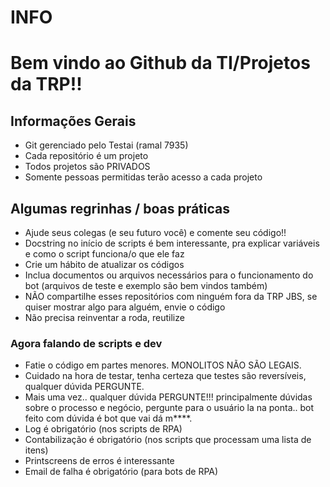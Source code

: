 # INFO

# Bem vindo ao Github da TI/Projetos da TRP!!

## Informações Gerais
- Git gerenciado pelo Testai (ramal 7935)
- Cada repositório é um projeto
- Todos projetos são PRIVADOS
- Somente pessoas permitidas terão acesso a cada projeto

## Algumas regrinhas / boas práticas
- Ajude seus colegas (e seu futuro você) e comente seu código!!
- Docstring no início de scripts é bem interessante, pra explicar variáveis e como o script funciona/o que ele faz
- Crie um hábito de atualizar os códigos
- Inclua documentos ou arquivos necessários para o funcionamento do bot (arquivos de teste e exemplo são bem vindos também)
- NÃO compartilhe esses repositórios com ninguém fora da TRP JBS, se quiser mostrar algo para alguém, envie o código
- Não precisa reinventar a roda, reutilize

### Agora falando de scripts e dev
- Fatie o código em partes menores. MONOLITOS NÃO SÃO LEGAIS.
- Cuidado na hora de testar, tenha certeza que testes são reversíveis, qualquer dúvida PERGUNTE.
- Mais uma vez.. qualquer dúvida PERGUNTE!!! principalmente dúvidas sobre o processo e negócio, pergunte para o usuário la na ponta.. bot feito com dúvida é bot que vai dá m****.
- Log é obrigatório (nos scripts de RPA)
- Contabilização é obrigatório (nos scripts que processam uma lista de itens)
- Printscreens de erros é interessante
- Email de falha é obrigatório (para bots de RPA)
